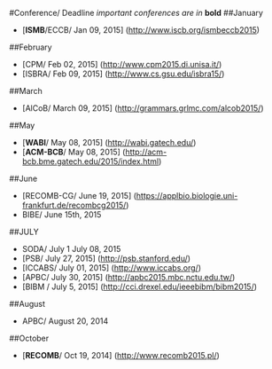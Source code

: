 
#Conference/ Deadline
*important conferences are in* **bold** 
##January

* [**ISMB**/ECCB/ Jan 09, 2015] (http://www.iscb.org/ismbeccb2015)

##February

* [CPM/	Feb 02, 2015] (http://www.cpm2015.di.unisa.it/)
* [ISBRA/	Feb 09, 2015] (http://www.cs.gsu.edu/isbra15/)

##March

* [AlCoB/	March 09, 2015]	(http://grammars.grlmc.com/alcob2015/)

##May

* [**WABI**/	May 08, 2015] (http://wabi.gatech.edu/)
* [**ACM-BCB**/	May 08, 2015] (http://acm-bcb.bme.gatech.edu/2015/index.html)

##June
* [RECOMB-CG/	June 19, 2015] (https://applbio.biologie.uni-frankfurt.de/recombcg2015/)
* BIBE/ June 15th, 2015 

##JULY
* SODA/ July 1 July 08, 2015 
* [PSB/ July 27, 2015] (http://psb.stanford.edu/)
* [ICCABS/	July 01, 2015] (http://www.iccabs.org/)
* [APBC/	July 30, 2015] (http://apbc2015.mbc.nctu.edu.tw/)
* [BIBM / July 5, 2015] (http://cci.drexel.edu/ieeebibm/bibm2015/)

##August
* APBC/ August 20, 2014 

##October
* [**RECOMB**/	Oct 19, 2014] (http://www.recomb2015.pl/)





